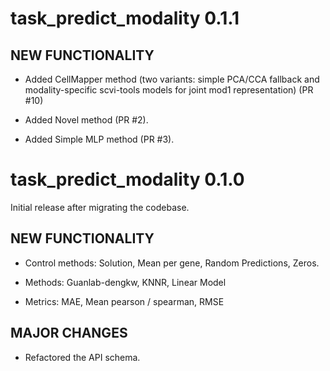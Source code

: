 # task_predict_modality 0.1.1

## NEW FUNCTIONALITY

* Added CellMapper method (two variants: simple PCA/CCA fallback and modality-specific scvi-tools models for joint mod1 representation) (PR #10)

* Added Novel method (PR #2).

* Added Simple MLP method (PR #3).

# task_predict_modality 0.1.0

Initial release after migrating the codebase.

## NEW FUNCTIONALITY

* Control methods: Solution, Mean per gene, Random Predictions, Zeros.

* Methods: Guanlab-dengkw, KNNR, Linear Model

* Metrics: MAE, Mean pearson / spearman, RMSE

## MAJOR CHANGES

* Refactored the API schema.
